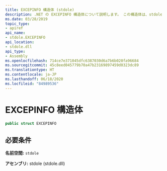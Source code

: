 ```yaml
---
title: EXCEPINFO 構造体 (stdole)
description: .NET の EXCEPINFO 構造体について説明します。 この構造体は、stdole 名前空間と stdole アセンブリにあります。
ms.date: 03/28/2019
topic_type:
- apiref
api_name:
- stdole.EXCEPINFO
api_location:
- stdole.dll
api_type:
- Assembly
ms.openlocfilehash: 714ce7e371045dfc6387030d6a7b6b020fa96684
ms.sourcegitcommit: 45c8eed045779b70a47b23169897459d0323dc89
ms.translationtype: HT
ms.contentlocale: ja-JP
ms.lasthandoff: 06/18/2020
ms.locfileid: "84989536"
---
```

# <a name="excepinfo-structure"></a>EXCEPINFO 構造体

```csharp
public struct EXCEPINFO
```

## <a name="requirements"></a>必要条件

**名前空間:** `stdole`

**アセンブリ:** stdole (stdole.dll)

